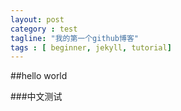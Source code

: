 ```yaml
---
layout: post
category : test
tagline: "我的第一个github博客"
tags : [ beginner, jekyll, tutorial]
---
```


##hello world

###中文测试